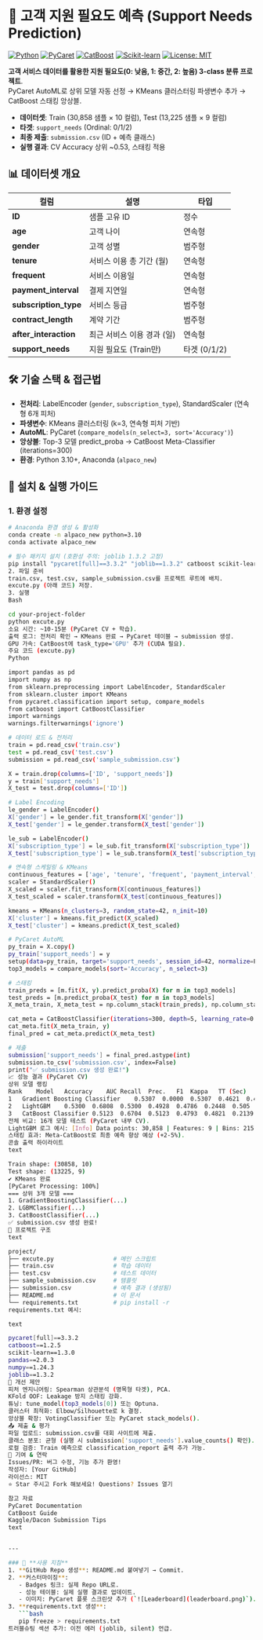 # 🎯 고객 지원 필요도 예측 (Support Needs Prediction)

[![Python](https://img.shields.io/badge/Python-3.10-blue)](https://www.python.org/)
[![PyCaret](https://img.shields.io/badge/PyCaret-3.3.2-orange)](https://pycaret.org/)
[![CatBoost](https://img.shields.io/badge/CatBoost-1.2-green)](https://catboost.ai/)
[![Scikit-learn](https://img.shields.io/badge/Scikit-learn-1.3-yellow)](https://scikit-learn.org/)
[![License: MIT](https://img.shields.io/badge/License-MIT-yellow.svg)](https://opensource.org/licenses/MIT)

**고객 서비스 데이터를 활용한 지원 필요도(0: 낮음, 1: 중간, 2: 높음) 3-class 분류 프로젝트**.  
PyCaret AutoML로 상위 모델 자동 선정 → KMeans 클러스터링 파생변수 추가 → CatBoost 스태킹 앙상블.

- **데이터셋**: Train (30,858 샘플 × 10 컬럼), Test (13,225 샘플 × 9 컬럼)
- **타겟**: `support_needs` (Ordinal: 0/1/2)
- **최종 제출**: `submission.csv` (ID + 예측 클래스)
- **실행 결과**: CV Accuracy 상위 ~0.53, 스태킹 적용

## 📊 데이터셋 개요
| 컬럼              | 설명                          | 타입       |
|-------------------|-------------------------------|------------|
| **ID**           | 샘플 고유 ID                 | 정수      |
| **age**          | 고객 나이                    | 연속형    |
| **gender**       | 고객 성별                    | 범주형    |
| **tenure**       | 서비스 이용 총 기간 (월)     | 연속형    |
| **frequent**     | 서비스 이용일                | 연속형    |
| **payment_interval** | 결제 지연일               | 연속형    |
| **subscription_type** | 서비스 등급              | 범주형    |
| **contract_length** | 계약 기간                  | 범주형    |
| **after_interaction** | 최근 서비스 이용 경과 (일) | 연속형    |
| **support_needs**| 지원 필요도 (Train만)        | 타겟 (0/1/2) |

## 🛠️ 기술 스택 & 접근법
- **전처리**: LabelEncoder (`gender`, `subscription_type`), StandardScaler (연속형 6개 피처)
- **파생변수**: KMeans 클러스터링 (k=3, 연속형 피처 기반)
- **AutoML**: PyCaret (`compare_models(n_select=3, sort='Accuracy')`)
- **앙상블**: Top-3 모델 predict_proba → CatBoost Meta-Classifier (iterations=300)
- **환경**: Python 3.10+, Anaconda (`alpaco_new`)

## 🚀 설치 & 실행 가이드
### 1. 환경 설정
```bash
# Anaconda 환경 생성 & 활성화
conda create -n alpaco_new python=3.10
conda activate alpaco_new

# 필수 패키지 설치 (호환성 주의: joblib 1.3.2 고정)
pip install "pycaret[full]==3.3.2" "joblib==1.3.2" catboost scikit-learn pandas numpy
2. 파일 준비
train.csv, test.csv, sample_submission.csv를 프로젝트 루트에 배치.
excute.py (아래 코드) 저장.
3. 실행
Bash

cd your-project-folder
python excute.py
소요 시간: ~10-15분 (PyCaret CV + 학습).
출력 로그: 전처리 확인 → KMeans 완료 → PyCaret 테이블 → submission 생성.
GPU 가속: CatBoost에 task_type='GPU' 추가 (CUDA 필요).
주요 코드 (excute.py)
Python

import pandas as pd
import numpy as np
from sklearn.preprocessing import LabelEncoder, StandardScaler
from sklearn.cluster import KMeans
from pycaret.classification import setup, compare_models
from catboost import CatBoostClassifier
import warnings
warnings.filterwarnings('ignore')

# 데이터 로드 & 전처리
train = pd.read_csv('train.csv')
test = pd.read_csv('test.csv')
submission = pd.read_csv('sample_submission.csv')

X = train.drop(columns=['ID', 'support_needs'])
y = train['support_needs']
X_test = test.drop(columns=['ID'])

# Label Encoding
le_gender = LabelEncoder()
X['gender'] = le_gender.fit_transform(X['gender'])
X_test['gender'] = le_gender.transform(X_test['gender'])

le_sub = LabelEncoder()
X['subscription_type'] = le_sub.fit_transform(X['subscription_type'])
X_test['subscription_type'] = le_sub.transform(X_test['subscription_type'])

# 연속형 스케일링 & KMeans
continuous_features = ['age', 'tenure', 'frequent', 'payment_interval', 'contract_length', 'after_interaction']
scaler = StandardScaler()
X_scaled = scaler.fit_transform(X[continuous_features])
X_test_scaled = scaler.transform(X_test[continuous_features])

kmeans = KMeans(n_clusters=3, random_state=42, n_init=10)
X['cluster'] = kmeans.fit_predict(X_scaled)
X_test['cluster'] = kmeans.predict(X_test_scaled)

# PyCaret AutoML
py_train = X.copy()
py_train['support_needs'] = y
setup(data=py_train, target='support_needs', session_id=42, normalize=False, verbose=False)
top3_models = compare_models(sort='Accuracy', n_select=3)

# 스태킹
train_preds = [m.fit(X, y).predict_proba(X) for m in top3_models]
test_preds = [m.predict_proba(X_test) for m in top3_models]
X_meta_train, X_meta_test = np.column_stack(train_preds), np.column_stack(test_preds)

cat_meta = CatBoostClassifier(iterations=300, depth=5, learning_rate=0.05, verbose=0, random_seed=42)
cat_meta.fit(X_meta_train, y)
final_pred = cat_meta.predict(X_meta_test)

# 제출
submission['support_needs'] = final_pred.astype(int)
submission.to_csv('submission.csv', index=False)
print("✅ submission.csv 생성 완료!")
📈 성능 결과 (PyCaret CV)
상위 모델 랭킹
Rank	Model	Accuracy	AUC	Recall	Prec.	F1	Kappa	TT (Sec)
1	Gradient Boosting Classifier	0.5307	0.0000	0.5307	0.4621	0.4615	0.2366	1.461
2	LightGBM	0.5300	0.6808	0.5300	0.4928	0.4786	0.2448	0.505
3	CatBoost Classifier	0.5123	0.6704	0.5123	0.4793	0.4821	0.2139	3.621
전체 비교: 16개 모델 테스트 (PyCaret 내부 CV).
LightGBM 로그 예시: [Info] Data points: 30,858 | Features: 9 | Bins: 215
스태킹 효과: Meta-CatBoost로 최종 예측 향상 예상 (+2-5%).
콘솔 출력 하이라이트
text

Train shape: (30858, 10)
Test shape: (13225, 9)
✔ KMeans 완료
[PyCaret Processing: 100%]
=== 상위 3개 모델 ===
1. GradientBoostingClassifier(...)
2. LGBMClassifier(...)
3. CatBoostClassifier(...)
✅ submission.csv 생성 완료!
📁 프로젝트 구조
text

project/
├── excute.py                 # 메인 스크립트
├── train.csv                 # 학습 데이터
├── test.csv                  # 테스트 데이터
├── sample_submission.csv     # 템플릿
├── submission.csv            # 예측 결과 (생성됨)
├── README.md                 # 이 문서
└── requirements.txt          # pip install -r
requirements.txt 예시:

text

pycaret[full]==3.3.2
catboost==1.2.5
scikit-learn==1.3.0
pandas==2.0.3
numpy==1.24.3
joblib==1.3.2
🔮 개선 제안
피처 엔지니어링: Spearman 상관분석 (명목형 타겟), PCA.
KFold OOF: Leakage 방지 스태킹 강화.
튜닝: tune_model(top3_models[0]) 또는 Optuna.
클러스터 최적화: Elbow/Silhouette로 k 결정.
앙상블 확장: VotingClassifier 또는 PyCaret stack_models().
📤 제출 & 평가
파일 업로드: submission.csv를 대회 사이트에 제출.
클래스 분포: 균형 (실행 시 submission['support_needs'].value_counts() 확인).
로컬 검증: Train 예측으로 classification_report 출력 추가 가능.
🙌 기여 & 연락
Issues/PR: 버그 수정, 기능 추가 환영!
작성자: [Your GitHub]
라이선스: MIT
⭐ Star 주시고 Fork 해보세요! Questions? Issues 열기

참고 자료
PyCaret Documentation
CatBoost Guide
Kaggle/Dacon Submission Tips
text


---

### 📝 **사용 지침**
1. **GitHub Repo 생성**: README.md 붙여넣기 → Commit.
2. **커스터마이징**:
   - Badges 링크: 실제 Repo URL로.
   - 성능 테이블: 실제 실행 결과로 업데이트.
   - 이미지: PyCaret 플롯 스크린샷 추가 (`![Leaderboard](leaderboard.png)`).
3. **requirements.txt 생성**:
   ```bash
   pip freeze > requirements.txt
트러블슈팅 섹션 추가: 이전 에러 (joblib, silent) 언급.